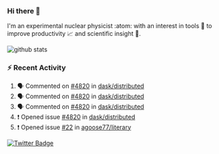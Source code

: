 ### Hi there 👋 

I'm an experimental nuclear physicist :atom: with an interest in tools :wrench: to improve productivity :chart_with_upwards_trend: and scientific insight :telescope:.

![github stats](https://github-readme-stats.vercel.app/api?username=agoose77&show_icons=true&hide_rank=true&hide_title=true&bg_color=30,e76445,904e95&text_color=efe3ec&icon_color=efe3ec)
<!--
**agoose77/agoose77** is a ✨ _special_ ✨ repository because its `README.md` (this file) appears on your GitHub profile.

Here are some ideas to get you started:

- 🔭 I’m currently working on ...
- 🌱 I’m currently learning ...
- 👯 I’m looking to collaborate on ...
- 🤔 I’m looking for help with ...
- 💬 Ask me about ...
- 📫 How to reach me: ...
- 😄 Pronouns: ...
- ⚡ Fun fact: ...
-->

### :zap: Recent Activity
<!--START_SECTION:activity-->
1. 🗣 Commented on [#4820](https://github.com/dask/distributed/issues/4820) in [dask/distributed](https://github.com/dask/distributed)
2. 🗣 Commented on [#4820](https://github.com/dask/distributed/issues/4820) in [dask/distributed](https://github.com/dask/distributed)
3. 🗣 Commented on [#4820](https://github.com/dask/distributed/issues/4820) in [dask/distributed](https://github.com/dask/distributed)
4. ❗️ Opened issue [#4820](https://github.com/dask/distributed/issues/4820) in [dask/distributed](https://github.com/dask/distributed)
5. ❗️ Opened issue [#22](https://github.com/agoose77/literary/issues/22) in [agoose77/literary](https://github.com/agoose77/literary)
<!--END_SECTION:activity-->


[![Twitter Badge](https://img.shields.io/twitter/follow/agoose77?style=flat-square&logo=Twitter&logoColor=white&color=cornflowerblue)](https://twitter.com/agoose77)
